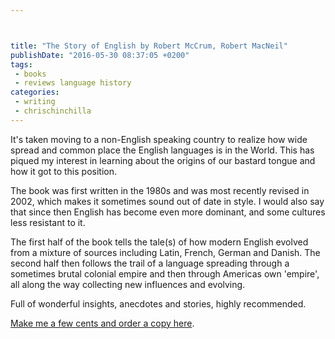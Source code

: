 ```yaml
---



title: "The Story of English by Robert McCrum, Robert MacNeil"
publishDate: "2016-05-30 08:37:05 +0200"
tags:
 - books 
 - reviews language history
categories:
 - writing
 - chrischinchilla
---
```


It's taken moving to a non-English speaking country to realize how wide spread and common place the English languages is in the World. This has piqued my interest in learning about the origins of our bastard tongue and how it got to this position.

The book was first written in the 1980s and was most recently revised in 2002, which makes it sometimes sound out of date in style. I would also say that since then English has become even more dominant, and some cultures less resistant to it.

The first half of the book tells the tale(s) of how modern English evolved from a mixture of sources including Latin, French, German and Danish. The second half then follows the trail of a language spreading through a sometimes brutal colonial empire and then through Americas own 'empire', all along the way collecting new influences and evolving.

Full of wonderful insights, anecdotes and stories, highly recommended.

<a  href="https://www.amazon.com/gp/product/0142002313/ref=as_li_tl?ie=UTF8&camp=1789&creative=9325&creativeASIN=0142002313&linkCode=as2&tag=gregamamma-20&linkId=4GCLAKG7TY2PFK3P">Make me a few cents and order a copy here</a>.<img src="https://ir-na.amazon-adsystem.com/e/ir?t=gregamamma-20&l=as2&o=1&a=0142002313" width="1" height="1" border="0" alt="" style="border:none !important; margin:0px !important;" />
